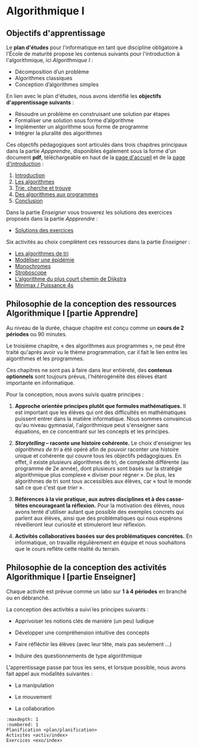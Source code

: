 # Algorithmique I

<!--
Le plan d'études pour l'informatique en tant que discipline obligatoire à l'École de maturité propose les contenus suivants pour **l'introduction à l'algorithmique**, ici appelée algorithmique I : 

- Décomposition d’un problème
- Algorithmes classiques
- Conception d’algorithmes simples

## Objectifs de la thématique


À la fin de ce chapitre, vous saurez ce qu'est un algorithme et vous serez capable de transcrire des algorithmes en programmes. Vous saurez résoudre des problèmes, en décomposant leur solution en étapes à suivre. Vous verrez également que pour un même problème, on peut avoir plusieurs solutions avec des propriétés, avantages et désavantages différents. 

- Se familiariser avec la notion d’algorithme.
- Savoir résoudre des problèmes, en décomposant leur solution en étapes à suivre.
- Savoir que pour un même problème, on peut avoir plusieurs solutions avec différents propriétés, - avantages et désavantages.
- Être capable de transcrire un algorithme dans un programme.
-->

## Objectifs d'apprentissage 

Le **plan d'études** pour l'informatique en tant que discipline obligatoire à l'École de maturité propose les contenus suivants pour l'introduction à l'algorithmique, ici *Algorithmique I* : 

- Décomposition d’un problème
- Algorithmes classiques
- Conception d’algorithmes simples

En lien avec le plan d'études, nous avons identifié les **objectifs d'apprentissage suivants** :


- Résoudre un problème en construisant une solution par étapes
- Formaliser une solution sous forme d’algorithme
- Implémenter un algorithme sous forme de programme
- Intégrer la pluralité des algorithmes


Ces objectifs pédagogiques sont articulés dans trois chapitres principaux dans la partie *Appprendre*, disponibles également sous la forme d'un document **pdf**, téléchargeable en haut de la <a href="../../appr/algo1/index.html">page d'accueil</a> et de la <a href="../../appr/algo1/intro.html">page d'introduction</a> :

1. <a href="../../appr/algo1/intro.html"> Introduction </a>
2. <a href="../../appr/algo1/algorithmes.html">  Les algorithmes </a>
3. <a href="../../appr/algo1/tri.html"> Trie, cherche et trouve</a>
4. <a href="../../appr/algo1/algo-progs.html">  Des algorithmes aux programmes</a>
5. <a href="../../appr/algo1/conclusion.html">  Conclusion</a>

Dans la partie *Enseigner* vous trouverez les solutions des exercices proposés dans la partie *Appprendre* :

- <a href="../algo1/exo/solutions.html"> Solutions des exercices  </a>

Six activités au choix complètent ces ressources dans la partie *Enseigner* :

- <a href="../algo1/activ/algo-tri_new.html"> Les algorithmes de tri  </a>
- <a href="../algo1/activ/epidemie/index_new.html"> Modéliser une épidémie </a>
- <a href="../algo1/activ/monochromes.html"> Monochromes </a>
- <a href="../algo1/activ/stroboscope.html"> Stroboscope </a>
- <a href="../algo1/activ/dijkstra_new.html"> L’algorithme du plus court chemin de Dijkstra</a>
- <a href="../algo1/activ/puissance4.html"> Minimax / Puissance 4s</a>





## Philosophie de la conception des ressources Algorithmique I [partie Apprendre] 

Au niveau de la durée, chaque chapitre est conçu comme un **cours de 2 périodes** ou 90 minutes. 

Le troisième chapitre, « des algorithmes aux programmes », ne peut être traité qu'après avoir vu le thème programmation, car il fait le lien entre les algorithmes et les programmes.

Ces chapitres ne sont pas à faire dans leur entièreté, des **contenus optionnels** sont toujours prévus, l'hétérogénéité des élèves étant importante en informatique. 

Pour la conception, nous avons suivis quatre principes :

1. **Approche orientée principes plutôt que formules mathématiques.** Il est important que les élèves qui ont des difficultés en mathématiques puissent entrer dans la matière informatique. Nous sommes convaincus qu'au niveau gymnasial, l'algorithmique peut s'enseigner sans équations, en ce concentrant sur les concepts et les principes.


2. ***Storytelling* – raconte une histoire cohérente.** Le choix d'enseigner les *algorithmes de tri* a été opéré afin de pouvoir raconter une histoire unique et cohérente qui couvre tous les objectifs pédagogiques. En effet, il existe plusieurs algorithmes de tri, de complexité différente (au programme de 2e année), dont plusieurs sont basés sur la stratégie algorithmique plus complexe « diviser pour régner ». De plus, les algorithmes de tri sont tous accessibles aux élèves, car « tout le monde sait ce que c'est que *trier* ».

3. **Références à la vie pratique, aux autres disciplines et à des casse-têtes encourageant la réflexion.** Pour la motivation des élèves, nous avons tenté d'utiliser autant que possible des exemples concrets qui parlent aux élèves, ainsi que des problématiques qui nous espérons réveilleront leur curiosité et stimuleront leur réflexion. 

4. **Activités collaboratives basées sur des problématiques concrètes.** En informatique, on travaille régulièrement en équipe et nous souhaitons que le cours reflète cette réalité du terrain.






## Philosophie de la conception des activités Algorithmique I [partie Enseigner] 

Chaque activité est prévue comme un labo sur **1 à 4 périodes** en branché ou en débranché. 

La conception des activités a suivi les principes suivants :

- Apprivoiser les notions clés de manière (un peu) ludique

- Développer une compréhension intuitive des concepts

- Faire réfléchir les élèves (avec leur tête, mais pas seulement …)

- Induire des questionnements de type algorithmique


L'apprentissage passe par tous les sens, et lorsque possible, nous avons fait appel aux modalités suivantes :

- La manipulation

- Le mouvement

- La collaboration





```{toctree}
:maxdepth: 1
:numbered: 1
Planification <plan/planification>
Activités <activ/index>
Exercices <exo/index>
```